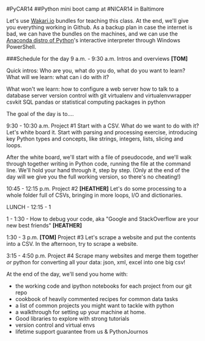 #PyCAR14
##Python mini boot camp at #NICAR14 in Baltimore

Let's use [Wakari.io](http://www.wakari.io/) bundles for teaching this class. At the end, we'll give you everything working in Github.
As a backup plan in case the internet is bad, we can have the bundles on the machines, and we can use the [Anaconda distro of Python](http://docs.continuum.io/anaconda/pkgs.html)'s interactive interpreter through Windows PowerShell.


###Schedule for the day
9 a.m. - 9:30 a.m. Intros and overviews **[TOM]**

Quick intros:
Who are you, what do you do, what do you want to learn?
What will we learn: 
what can i do with it?

What won't we learn: 
how to configure a web server
how to talk to a database server
version control with git
virtualenv and virtualenvwrapper
csvkit
SQL
pandas or statistical computing packages in python

The goal of the day is to....

9:30 - 10:30 a.m. 
Project #1
Start with a CSV. What do we want to do with it?
Let's white board it.
Start with parsing and processing exercise, introducing key Python types and concepts, like strings, integers, lists, slicing and loops.

After the white board, we'll start with a file of pseudocode, and we'll walk through together writing in Python code, running the file at the command line.
We'll hold your hand through it, step by step. (Only at the end of the day will we give you the full working version, so there's no cheating!)

10:45 - 12:15 p.m. 
Project #2 **[HEATHER]**
Let's do some processing to a whole folder full of CSVs, bringing in more loops, I/O and dictionaries.

LUNCH - 12:15 - 1

1 - 1:30 - How to debug your code, aka "Google and StackOverflow are your new best friends" **[HEATHER]**

1:30 - 3 p.m. **[TOM]**
Project #3
Let's scrape a website and put the contents into a CSV.
In the afternoon, try to scrape a website.

3:15 - 4:50 p.m.
Project #4
Scrape many websites and merge them together
_or_
python for converting all your data: json, xml, excel into one big csv!


At the end of the day, we'll send you home with: 

* the working code and ipython notebooks for each project from our git repo
* cookbook of heavily commented recipes for common data tasks
* a list of common projects you might want to tackle with python
* a walkthrough for setting up your machine at home.
* Good libraries to explore with strong tutorials
* version control and virtual envs
* lifetime support guarantee from us & PythonJournos
